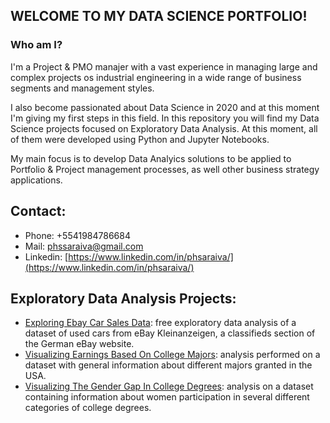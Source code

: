 ## WELCOME TO MY DATA SCIENCE PORTFOLIO!

### Who am I?

I'm a Project & PMO manajer with a vast experience in managing large and complex projects os industrial engineering in a wide range of business segments and management styles.

I also become passionated about Data Science in 2020 and at this moment I'm giving my first steps in this field. In this repository you will find my Data Science projects focused on Exploratory Data Analysis. At this moment, all of them were developed using Python and Jupyter Notebooks. 

My main focus is to develop Data Analyics solutions to be applied to Portfolio & Project management processes, as well other business strategy applications.

## Contact:

- Phone: +5541984786684
- Mail: phssaraiva@gmail.com
- Linkedin: [https://www.linkedin.com/in/phsaraiva/](https://www.linkedin.com/in/phsaraiva/)


## Exploratory Data Analysis Projects:

- [Exploring Ebay Car Sales Data](https://github.com/phsaraiva/exploratory_data_analysis/blob/master/exploring_ebay_car_sales_data.ipynb): free exploratory data analysis of a dataset of used cars from eBay Kleinanzeigen, a classifieds section of the German eBay website.
- [Visualizing Earnings Based On College Majors](https://github.com/phsaraiva/exploratory_data_analysis/blob/master/visualizing_earnings_based_on_college_majors.ipynb): analysis performed on a dataset with general information about different majors granted in the USA.
- [Visualizing The Gender Gap In College Degrees](https://github.com/phsaraiva/exploratory_data_analysis/blob/master/gender_gaps_college_degrees_final.ipynb): analysis on a dataset containing information about women participation in several different categories of college degrees.
